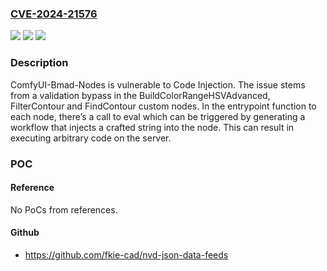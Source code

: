 ### [CVE-2024-21576](https://cve.mitre.org/cgi-bin/cvename.cgi?name=CVE-2024-21576)
![](https://img.shields.io/static/v1?label=Product&message=ComfyUI-Bmad-Nodes&color=blue)
![](https://img.shields.io/static/v1?label=Version&message=0%3C%20*%20&color=brighgreen)
![](https://img.shields.io/static/v1?label=Vulnerability&message=Code%20Injection&color=brighgreen)

### Description

ComfyUI-Bmad-Nodes is vulnerable to Code Injection. The issue stems from a validation bypass in the BuildColorRangeHSVAdvanced, FilterContour and FindContour custom nodes. In the entrypoint function to each node, there’s a call to eval which can be triggered by generating a workflow that injects a crafted string into the node. This can result in executing arbitrary code on the server.

### POC

#### Reference
No PoCs from references.

#### Github
- https://github.com/fkie-cad/nvd-json-data-feeds


